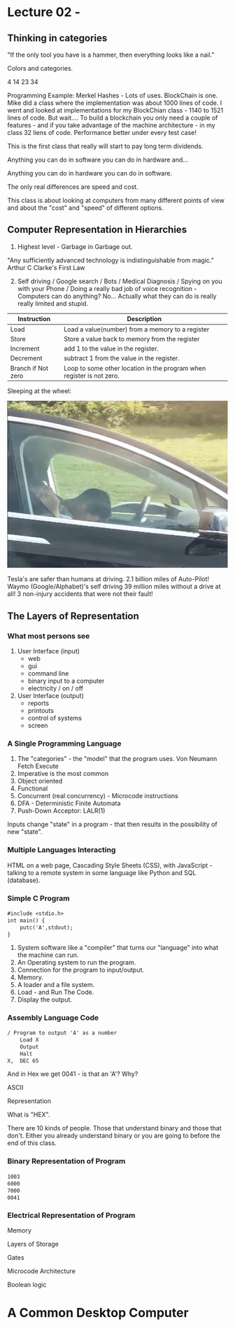 # Lecture 02 - 



## Thinking in categories

"If the only tool you have is a hammer, then everything looks like a nail."

Colors and categories.

4 14 23 34

Programming Example: Merkel Hashes - Lots of uses.  BlockChain is one.
Mike did a class where the implementation was about 1000 lines of code.
I went and looked at implementations for my BlockChian class - 1140 to
1521 lines of code.  But wait....  To build a blockchain you only need
a couple of features - and if you take advantage of the machine
architecture - in my class 32 liens of code.   Performance better under
every test case!

This is the first class that really will start to pay long term dividends.

Anything you can do in software you can do in hardware and...

Anything you can do in hardware you can do in software.

The only real differences are speed and cost.

This class is about looking at computers from many different points of view and about
the "cost" and "speed" of different options.

## Computer Representation in Hierarchies

1. Highest level - Garbage in Garbage out.

"Any sufficiently advanced technology is indistinguishable from magic."
	Arthur C Clarke's First Law

2. Self driving / Google search / Bots / Medical Diagnosis / Spying on you with your Phone / Doing a really bad job of voice recognition - Computers can do anything?  No...
Actually what they can do is really really limited and stupid.

| Instruction        | Description                                                           |
|--------------------|-----------------------------------------------------------------------|
| Load               | Load a value(number) from a memory to a register                      |
| Store              | Store a value back to memory from the register                        |
| Increment          | add 1 to the value in the register.                                   |
| Decrement          | subtract 1 from the value in the register.                            |
| Branch if Not zero | Loop to some other location in the program when register is not zero. |

Sleeping at the wheel:

![sleeping_driver-800x607.png](sleeping_driver-800x607.png)

Tesla's are safer than humans at driving.  2.1 billion miles of Auto-Pilot!
Waymo (Google/Alphabet)'s self driving 39 million miles without a drive at all!  3 non-injury
accidents that were not their fault!

## The Layers of Representation

### What most persons see

1. User Interface (input)
	- web
	- gui
	- command line
	- binary input to a computer
	- electricity / on / off 
2. User Interface (output)
	- reports
	- printouts
	- control of systems
	- screen

### A Single Programming Language

1. The "categories" - the "model" that the program uses.  Von Neumann Fetch Execute
2. Imperative is the most common
3. Object oriented
4. Functional
5. Concurrent (real concurrency) - Microcode instructions
6. DFA - Deterministic Finite Automata
7. Push-Down Acceptor: LALR(1)

Inputs change "state" in a program - that then results in the possibility of new "state".

### Multiple Languages Interacting

HTML on a web page, Cascading Style Sheets (CSS), with JavaScript - talking to a
remote system in some language like Python and SQL (database).

### Simple C Program

```
#include <stdio.h>
int main() {
	putc('A',stdout);
}
```

1. System software like a "compiler" that turns our "language" into what the machine
can run.
2. An Operating system to run the program.
3. Connection for the program to input/output.
4. Memory.
5. A loader and a file system.
6. Load - and Run The Code.
7. Display the output.


### Assembly Language Code

```
/ Program to output 'A' as a number
	Load X
	Output
	Halt
X,	DEC 65
```

And in Hex we get 0041 - is that an 'A'?   Why?

ASCII

Representation

What is "HEX".

There are 10 kinds of people.  Those that understand binary and those that don't.
Either you already understand binary or you are going to before the end of this
class.

### Binary Representation of Program

```
1003
6000
7000
0041
```

### Electrical Representation of Program

Memory

Layers of Storage

Gates

Microcode Architecture

Boolean logic








# A Common Desktop Computer



